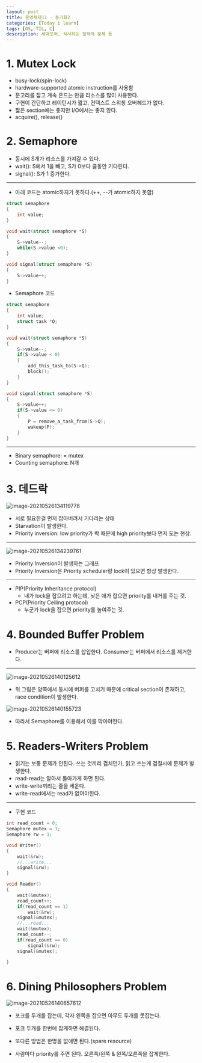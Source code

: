 ```yaml
---
layout: post
title: 운영체제11 - 동기화2
categories: [Today i learn]
tags: [OS, TIL, C]
description: 세마포어, 식사하는 철학자 문제 등
---
```


# 1. Mutex Lock

- busy-lock(spin-lock) 
- hardware-supported atomic instruction를 사용함
- 문고리를 잡고 계속 흔드는 만큼 리소스를 많이 사용한다.
- 구현이 간단하고 레이턴시가 짧고, 컨텍스트 스위칭 오버헤드가 없다.
- 짧은 section에는 좋지만 I/O에서는 좋지 않다.
- acquire(), release()

# 2. Semaphore


- 동시에 S개가 리소스를 가져갈 수 있다.
- wait(): S에서 1을 빼고, S가 0보다 클동안 기다린다.
- signal(): S가 1 증가한다.

---


- 아래 코드는 atomic하지가 못하다.(++, --가 atomic하지 못함) 

```c
struct semaphore
{
	int value;
}

void wait(struct semaphore *S)
{
    S->value--;
    while(S->value <0);
}

void signal(struct semaphore *S)
{
    S->value++;
}
```

- Semaphore 코드

```c
struct semaphore
{
    int value;
    struct task *Q;
}

void wait(struct semaphore *S)
{
    S->value--;
    if(S->value < 0)
    {
        add_this_task_to(S->Q);
        block();
	}    
}

void signal(struct semaphore *S)
{
    S->value++;
    if(S->value <= 0)
    {
        P = remove_a_task_from(S->Q);
        wakeup(P);
    }
}
```

---

- Binary semaphore: = mutex
- Counting semaphore: N개

# 3. 데드락

![image-20210526134119778](https://raw.githubusercontent.com/chunyunseo/ImageRepo/image/img/image-20210526134119778.png)

- 서로 필요한걸 먼저 잡아버려서 기다리는 상태
- Starvation이 발생한다.
- Priority inversion: low priority가 락 때문에 high priority보다 먼저 도는 현상.

---

![image-20210526134239761](https://raw.githubusercontent.com/chunyunseo/ImageRepo/image/img/image-20210526134239761.png)

- Priority Inversion이 발생하는 그래프
- Priority Inversion은 Priority scheduler랑 lock이 있으면 항상 발생한다.

---

- PIP(Priority Inheritance protocol)
  - 내가 lock을 잡으려고 하는데, 낮은 애가 잡으면 priority를 내거를 주는 것.
- PCP(Priority Ceiling protocol)
  - 누군가 lock을 잡으면 priority를 높여주는 것.

# 4. Bounded Buffer Problem

- Producer는 버퍼에 리소스를 삽입한다. Consumer는 버퍼에서 리소스를 제거한다.

---

![image-20210526140125612](https://raw.githubusercontent.com/chunyunseo/ImageRepo/image/img/image-20210526140125612.png)

- 위 그림은 양쪽에서 동시에 버퍼를 고치기 때문에 critical section이 존재하고, race condition이 발생한다.

![image-20210526140155723](https://raw.githubusercontent.com/chunyunseo/ImageRepo/image/img/image-20210526140155723.png)

- 따라서 Semaphore를 이용해서 이를 막아야한다.



# 5. Readers-Writers Problem

- 읽기는 보통 문제가 안된다. 쓰는 것끼리 겹치던가, 읽고 쓰는게 겹칠시에 문제가 발생한다.
- read-read는 알아서 돌아가게 하면 된다.
- write-write끼리는 줄을 세운다.
- write-read에서는 read가 없어야한다. 

---

- 구현 코드

```c
int read_count = 0;
Semaphore mutex = 1;
Semaphore rw = 1;

void Writer()
{
    wait(&rw);
    //...write...
    signal(&rw);
}

void Reader()
{
    wait(&mutex);
    read_count++;
    if(read_count == 1)
        wait(&rw);
    signal(&mutex);
    //...read...
    wait(&mutex);
    read_count--;
    if(read_count == 0)
        signal(&rw);
    signal(&mutex);
    
}
```

# 6. Dining Philosophers Problem

![image-20210526140657612](https://raw.githubusercontent.com/chunyunseo/ImageRepo/image/img/image-20210526140657612.png)

- 포크를 두개를 잡는데, 각자 왼쪽을 잡으면 아무도 두개를 못잡는다.

- 포크 두개를 한번에 잡게하면 해결된다.
- 또다른 방법은 한명을 없애면 된다.(spare resource)
- 사람마다 priority를 주면 된다. 오른쪽/왼쪽 \& 왼쪽/오른쪽을 잡게한다.